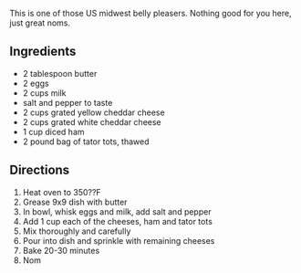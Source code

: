 <div id="wikitext">

This is one of those US midwest belly pleasers. Nothing good for you
here, just great noms.

<div class="vspace">

</div>

Ingredients
-----------

-   2 tablespoon butter
-   2 eggs
-   2 cups milk
-   salt and pepper to taste
-   2 cups grated yellow cheddar cheese
-   2 cups grated white cheddar cheese
-   1 cup diced ham
-   2 pound bag of tator tots, thawed

<div class="vspace">

</div>

Directions
----------

1.  Heat oven to 350??F
2.  Grease 9x9 dish with butter
3.  In bowl, whisk eggs and milk, add salt and pepper
4.  Add 1 cup each of the cheeses, ham and tator tots
5.  Mix thoroughly and carefully
6.  Pour into dish and sprinkle with remaining cheeses
7.  Bake 20-30 minutes
8.  Nom

<div class="vspace">

</div>

</div>
